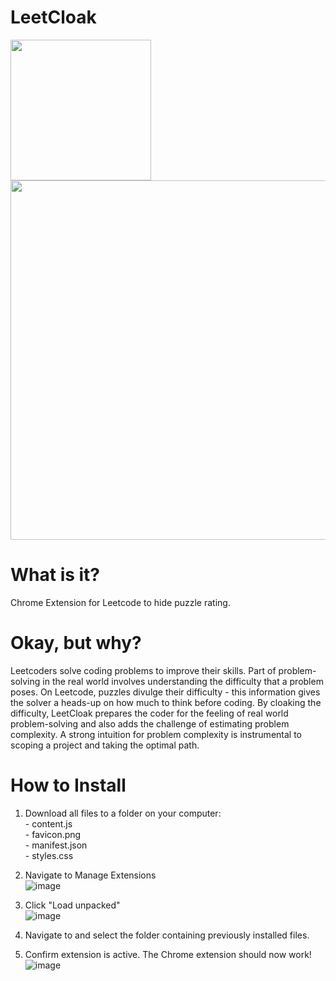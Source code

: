 # LeetCloak
<img width=225 src=https://github.com/projection-error/leetcloak/assets/84434778/b8ee8312-afe2-4bc0-887e-2572a4270927><img width=575 src=https://github.com/projection-error/leetcloak/assets/84434778/51be62fc-7db3-4210-8802-d44a4c77138b>

# What is it?
Chrome Extension for Leetcode to hide puzzle rating.

# Okay, but why?
Leetcoders solve coding problems to improve their skills. Part of problem-solving in the real world involves understanding the difficulty that a problem poses. On Leetcode, puzzles divulge their difficulty - this information gives the solver a heads-up on how much to think before coding. By cloaking the difficulty, LeetCloak prepares the coder for the feeling of real world problem-solving and also adds the challenge of estimating problem complexity. A strong intuition for problem complexity is instrumental to scoping a project and taking the optimal path.

# How to Install
1) Download all files to a folder on your computer:<br>
            - content.js<br>
            - favicon.png<br>
            - manifest.json<br>
            - styles.css

2) Navigate to Manage Extensions<BR>
![image](https://github.com/projection-error/leetcloak/assets/84434778/f84d16ee-7a13-4ef7-8e7e-59e727f0037e)

3) Click "Load unpacked"<BR>
![image](https://github.com/projection-error/leetcloak/assets/84434778/40adb6ea-0426-46b2-8fff-3ae47b5db815)

4) Navigate to and select the folder containing previously installed files.
5) Confirm extension is active. The Chrome extension should now work!<BR>
![image](https://github.com/projection-error/leetcloak/assets/84434778/f03be83b-b16c-4a04-b616-a3db5d73a1c5)
